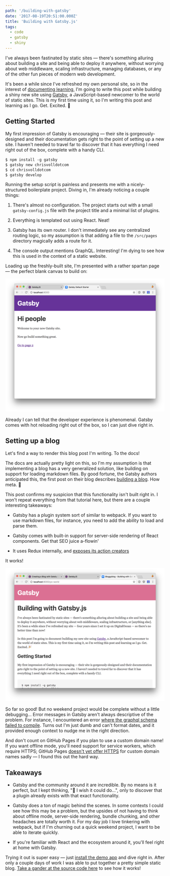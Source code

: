 ```yaml
---
path: '/building-with-gatsby'
date: '2017-08-19T20:51:00.000Z'
title: 'Building with Gatsby.js'
tags:
  - code
  - gatsby
  - shiny
---
```


I've always been fastinated by static sites — there's something alluring about building a site and being able to deploy it anywhere, without worrying about web middleware, scaling infrastructure, managing databases, or any of the other fun pieces of modern web development.

It's been a while since I've refreshed my own personal site, so in the interest of [documenting learning](https://academy.realm.io/posts/droidcon-boston-chiu-ki-chan-how-to-be-an-android-expert/), I'm going to write this post while building a shiny new site using [Gatsby](https://www.gatsbyjs.org/), a JavaScript-based newcomer to the world of static sites. This is my first time using it, so I'm writing this post and learning as I go. Get. Excited. 🎉


## Getting Started

My first impression of Gatsby is encouraging — their site is gorgeously-designed and their documentation gets right to the point of setting up a new site. I haven't needed to travel far to discover that it has everything I need right out of the box, complete with a handy CLI.

```
$ npm install -g gatsby
$ gatsby new chrisvolldotcom
$ cd chrisvolldotcom
$ gatsby develop
```

Running the setup script is painless and presents me with a nicely-structured boilerplate project. Diving in, I'm already noticing a couple things:

1. There's almost no configuration. The project starts out with a small `gatsby-config.js` file with the project title and a minimal list of plugins.

2. Everything is templated out using React. Neat!

3. Gatsby has its own router. I don't immediately see any centralized routing logic, so my assumption is that adding a file to the `/src/pages` directory magically adds a route for it.

4. The console output mentions GraphQL. Interesting! I'm dying to see how this is used in the context of a static website.

Loading up the freshly-built site, I'm presented with a rather spartan page — the perfect blank canvas to build on:

![Screenshot of the default Gatsby boilerplate homepage](./images/screen-1.png)

Already I can tell that the developer experience is phenomenal. Gatsby comes with hot reloading right out of the box, so I can just dive right in.


## Setting up a blog

Let's find a way to render this blog post I'm writing. To the docs!

The docs are actually pretty light on this, so I'm my assumption is that implementing a blog has a very generalized solution, like building on support for loading markdown files. By good fortune, the Gatsby authors anticipated this, the first post on their blog describes [building a blog](https://www.gatsbyjs.org/blog/2017-07-19-creating-a-blog-with-gatsby/). How meta. 🤘

This post confirms my suspicion that this functionality isn't built right in. I won't repeat everything from that tutorial here, but there are a couple interesting takeaways:

- Gatsby has a plugin system sort of similar to webpack. If you want to use markdown files, for instance, you need to add the ability to load and parse them.

- Gatsby comes with built-in support for server-side rendering of React components. Get that SEO juice a-flowin'

- It uses Redux internally, and [exposes its action creators](https://www.gatsbyjs.org/docs/bound-action-creators/)

It works!

![Screenshot of this very blog post being rendered within the Gatsby demo page](./images/screen-2.png)

So far so good! But no weekend project would be complete without a little debugging... Error messages in Gatsby aren't always descriptive of the problem. For instance, I encountered an error [where the graphql schema failed to compile](https://github.com/gatsbyjs/gatsby/issues/1567). Turns out I'm just dumb and can't format dates, and it provided enough context to nudge me in the right direction.

And don't count on GitHub Pages if you plan to use a custom domain name! If you want offline mode, you'll need support for service workers, which require HTTPS; GitHub Pages [doesn't yet offer HTTPS](https://github.com/isaacs/github/issues/156) for custom domain names sadly — I found this out the hard way.

## Takeaways

- Gatsby and the community around it are incredible. By no means is it perfect, but I kept thinking, "🤔 I wish it could do...", only to discover that a plugin already exists with that exact functionality.

- Gatsby does a ton of magic behind the scenes. In some contexts I could see how this may be a problem, but the upsides of not having to think about offline mode, server-side rendering, bundle chunking, and other headaches are totally worth it. For my day job I love tinkering with webpack, but if I'm churning out a quick weekend project, I want to be able to iterate quickly.

- If you're familiar with React and the ecosystem around it, you'll feel right at home with Gatsby.

Trying it out is super easy — just [install the demo app](https://www.gatsbyjs.org/docs/) and dive right in. After only a couple days of work I was able to put together a pretty simple static blog. [Take a gander at the source code here](https://github.com/chrisvoll/chrisvolldotcom) to see how it works!
